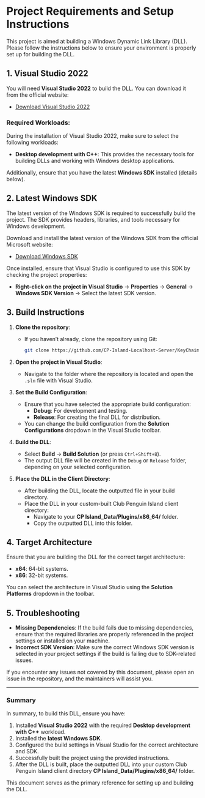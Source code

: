 # Project Requirements and Setup Instructions

This project is aimed at building a Windows Dynamic Link Library (DLL). Please follow the instructions below to ensure your environment is properly set up for building the DLL.

## 1. Visual Studio 2022

You will need **Visual Studio 2022** to build the DLL. You can download it from the official website:

- [Download Visual Studio 2022](https://visualstudio.microsoft.com/downloads/)

### Required Workloads:

During the installation of Visual Studio 2022, make sure to select the following workloads:

- **Desktop development with C++**: This provides the necessary tools for building DLLs and working with Windows desktop applications.

Additionally, ensure that you have the latest **Windows SDK** installed (details below).

## 2. Latest Windows SDK

The latest version of the Windows SDK is required to successfully build the project. The SDK provides headers, libraries, and tools necessary for Windows development.

Download and install the latest version of the Windows SDK from the official Microsoft website:

- [Download Windows SDK](https://developer.microsoft.com/en-us/windows/downloads/windows-sdk/)

Once installed, ensure that Visual Studio is configured to use this SDK by checking the project properties:
- **Right-click on the project in Visual Studio** → **Properties** → **General** → **Windows SDK Version** → Select the latest SDK version.

## 3. Build Instructions

1. **Clone the repository**:
   - If you haven’t already, clone the repository using Git:
     ```bash
     git clone https://github.com/CP-Island-Localhost-Server/KeyChainWindows.git
     ```

2. **Open the project in Visual Studio**:
   - Navigate to the folder where the repository is located and open the `.sln` file with Visual Studio.

3. **Set the Build Configuration**:
   - Ensure that you have selected the appropriate build configuration:
     - **Debug**: For development and testing.
     - **Release**: For creating the final DLL for distribution.
   - You can change the build configuration from the **Solution Configurations** dropdown in the Visual Studio toolbar.

4. **Build the DLL**:
   - Select **Build** → **Build Solution** (or press `Ctrl+Shift+B`).
   - The output DLL file will be created in the `Debug` or `Release` folder, depending on your selected configuration.

5. **Place the DLL in the Client Directory**:
   - After building the DLL, locate the outputted file in your build directory.
   - Place the DLL in your custom-built Club Penguin Island client directory:
     - Navigate to your **CP Island_Data/Plugins/x86_64/** folder.
     - Copy the outputted DLL into this folder.

## 4. Target Architecture

Ensure that you are building the DLL for the correct target architecture:

- **x64**: 64-bit systems.
- **x86**: 32-bit systems.

You can select the architecture in Visual Studio using the **Solution Platforms** dropdown in the toolbar.

## 5. Troubleshooting

- **Missing Dependencies**: If the build fails due to missing dependencies, ensure that the required libraries are properly referenced in the project settings or installed on your machine.
- **Incorrect SDK Version**: Make sure the correct Windows SDK version is selected in your project settings if the build is failing due to SDK-related issues.

If you encounter any issues not covered by this document, please open an issue in the repository, and the maintainers will assist you.

---

### Summary

In summary, to build this DLL, ensure you have:
1. Installed **Visual Studio 2022** with the required **Desktop development with C++** workload.
2. Installed the **latest Windows SDK**.
3. Configured the build settings in Visual Studio for the correct architecture and SDK.
4. Successfully built the project using the provided instructions.
5. After the DLL is built, place the outputted DLL into your custom Club Penguin Island client directory **CP Island_Data/Plugins/x86_64/** folder.

This document serves as the primary reference for setting up and building the DLL.
